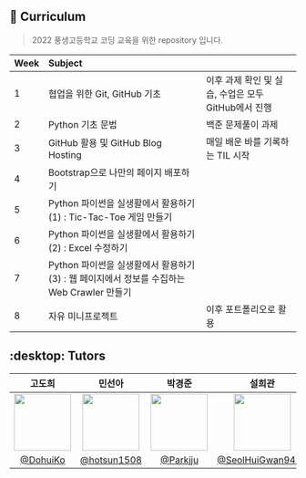 ## :book: Curriculum

> 2022 풍생고등학교 코딩 교육을 위한 repository 입니다.


|Week|Subject||
|:---|:---|:---|
|1|협업을 위한 Git, GitHub 기초|이후 과제 확인 및 실습, 수업은 모두 GitHub에서 진행|
|2|Python 기초 문법|백준 문제풀이 과제|
|3|GitHub 활용 및 GitHub Blog Hosting|매일 배운 바를 기록하는 TIL 시작|
|4|Bootstrap으로 나만의 페이지 배포하기||
|5|Python 파이썬을 실생활에서 활용하기 (1) : Tic-Tac-Toe 게임 만들기 ||
|6|Python 파이썬을 실생활에서 활용하기 (2) : Excel 수정하기 ||
|7|Python 파이썬을 실생활에서 활용하기 (3) : 웹 페이지에서 정보를 수집하는 Web Crawler 만들기 ||
|8|자유 미니프로젝트|이후 포트폴리오로 활용|



## :desktop: Tutors
|고도희|민선아|박경준|설희관|정우진|정지원|홍예은|
|:---:|:---:|:---:|:---:|:---:|:---:|:---:|
|<img src="https://avatars.githubusercontent.com/u/81297662?s=96&v=4" height=100/>|<img src="https://avatars.githubusercontent.com/u/60880176?s=96&v=4" height=100/>|<img src="https://avatars.githubusercontent.com/u/75518683?s=96&v=4" height=100/>|<img src="https://avatars.githubusercontent.com/u/67581495?s=96&v=4" height=100/>|<img src="https://avatars.githubusercontent.com/u/81296203?s=96&v=4" height=100/>|<img src="https://avatars.githubusercontent.com/u/79279500?s=96&v=4" height=100/>|<img src="https://avatars.githubusercontent.com/u/60145951?s=70&v=4" height=100/>|<img src="https://avatars.githubusercontent.com/u/60145951?v=4" height=100/>|
|[@DohuiKo](https://github.com/DohuiKo)|[@hotsun1508](https://github.com/hotsun1508)|[@Parkjju](https://github.com/Parkjju)|[@SeolHuiGwan9478](https://github.com/SeolHuiGwan9478)|[@JungWooJin97](https://github.com/JungWooJin97)|[@jiwongut](https://github.com/jiwongut)|[@4923](https://github.com/4923)|
